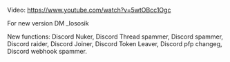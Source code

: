 Video: https://www.youtube.com/watch?v=5wtOBcc1Ogc

For new version DM _lososik

New functions: Discord Nuker, Discord Thread spammer, Discord spammer, 
Discord raider, Discord Joiner, Discord Token Leaver, Discord pfp changeg, Discord webhook spammer. 
